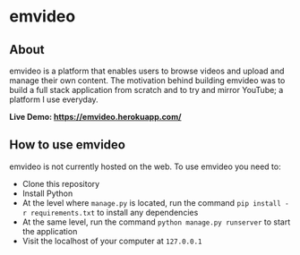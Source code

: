 # emvideo

## About
emvideo is a platform that enables users to browse videos and upload and manage their own content. The motivation behind building emvideo was to build a full stack application from scratch and to try and mirror YouTube; a platform I use everyday.

**Live Demo: https://emvideo.herokuapp.com/**

## How to use emvideo
emvideo is not currently hosted on the web. To use emvideo you need to:
- Clone this repository
- Install Python
- At the level where `manage.py` is located, run the command `pip install -r requirements.txt` to install any dependencies
- At the same level, run the command `python manage.py runserver` to start the application
- Visit the localhost of your computer at `127.0.0.1`

